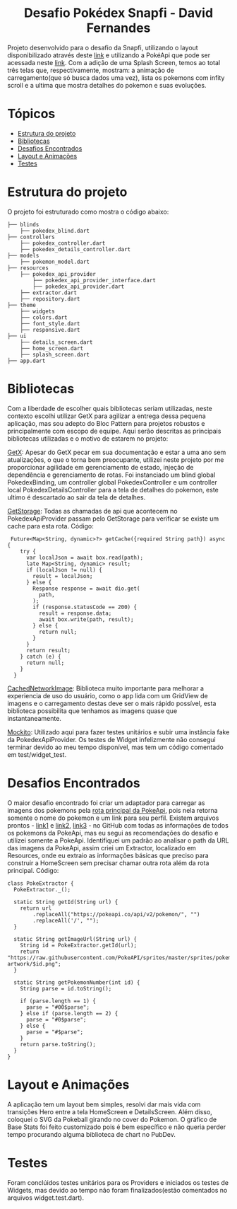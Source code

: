 <h1 align="center">Desafio Pokédex Snapfi - David Fernandes </h1>

Projeto desenvolvido para o desafio da Snapfi, utilizando o layout disponibilizado através deste [link](https://www.figma.com/file/oyy40kpPCamOuJOQu1uYMo/Pok%C3%A9dex-(Community)?type=design&node-id=0-1) e utilizando a PokéApi que pode ser acessada neste [link](https://pokeapi.co/). Com a adição de uma Splash Screen, temos ao total três telas que, respectivamente, mostram: a animação de carregamento(que só busca dados uma vez), lista os pokemons com infity scroll e a ultima que mostra detalhes do pokemon e suas evoluções.

Tópicos
=================
<!--ts-->
  * [Estrutura do projeto](#estrutura-do-projeto)
  * [Bibliotecas](#bibliotecas)
  * [Desafios Encontrados](#desafios-encontrados)
  * [Layout e Animações](#layout-e-animações)
  * [Testes](#testes)
<!--te-->

Estrutura do projeto
=================

O projeto foi estruturado como mostra o código abaixo:

```
├── blinds
    ├── pokedex_blind.dart
├── controllers
    ├── pokedex_controller.dart
    ├── pokedex_details_controller.dart
├── models
    ├── pokemon_model.dart
├── resources
    ├── pokedex_api_provider
        ├── pokedex_api_provider_interface.dart
        ├── pokedex_api_provider.dart
    ├── extractor.dart
    ├── repository.dart
├── theme
    ├── widgets
    ├── colors.dart
    ├── font_style.dart
    ├── responsive.dart
├── ui
    ├── details_screen.dart
    ├── home_screen.dart
    ├── splash_screen.dart
├── app.dart
```

Bibliotecas
=================

Com a liberdade de escolher quais bibliotecas seriam utilizadas, neste contexto escolhi utilizar GetX para agilizar a entrega dessa pequena aplicação, mas sou adepto do Bloc Pattern para projetos robustos e principalmente com escopo de equipe. Aqui serão descritas as principais bibliotecas utilizadas e o motivo de estarem no projeto:

[GetX](https://pub.dev/packages/get): Apesar do GetX pecar em sua documentação e estar a uma ano sem atualizações, o que o torna bem preocupante, utilizei neste projeto por me proporcionar agilidade em gerenciamento de estado, injeção de dependência e gerenciamento de rotas. Foi instanciado um blind global PokedexBinding, um controller global PokedexController e um controller local PokedexDetailsController para a tela de detalhes do pokemon, este ultimo é descartado ao sair da tela de detalhes.

[GetStorage](https://pub.dev/packages/get_storage): Todas as chamadas de api que acontecem no PokedexApiProvider passam pelo GetStorage para verificar se existe um cache para esta rota. Código:
```
 Future<Map<String, dynamic>?> getCache({required String path}) async {
    try {
      var localJson = await box.read(path);
      late Map<String, dynamic> result;
      if (localJson != null) {
        result = localJson;
      } else {
        Response response = await dio.get(
          path,
        );
        if (response.statusCode == 200) {
          result = response.data;
          await box.write(path, result);
        } else {
          return null;
        }
      }
      return result;
    } catch (e) {
      return null;
    }
  }
```
[CachedNetworkImage](https://pub.dev/packages/cached_network_image): Biblioteca muito importante para melhorar a experiencia de uso do usuário, como o app lida com um GridView de imagens e o carregamento destas deve ser o mais rápido possível, esta biblioteca possibilita que tenhamos as imagens quase que instantaneamente.

[Mockito](https://pub.dev/packages/mockito): Utilizado aqui para fazer testes unitários e subir uma instância fake da PokedexApiProvider. Os testes de Widget infelizmente não consegui terminar devido ao meu tempo disponível, mas tem um código comentado em test/widget_test.

Desafios Encontrados
=================

O maior desafio encontrado foi criar um adaptador para carregar as imagens dos pokemons pela [rota principal da PokeApi](https://pokeapi.co/api/v2/pokemon?limit=20&offset=0), pois nela retorna somente o nome do pokemon e um link para seu perfil. Existem arquivos prontos - [link1](https://gist.githubusercontent.com/hungps/0bfdd96d3ab9ee20c2e572e47c6834c7/raw/pokemons.json) e [link2](https://gist.githubusercontent.com/hungps/0bfdd96d3ab9ee20c2e572e47c6834c7/raw/pokemons.json), [link3](https://raw.githubusercontent.com/Biuni/PokemonGO-Pokedex/master/pokedex.json) -  no GitHub com todas as informações de todos os pokemons da PokeApi, mas eu segui as recomendações do desafio e utilizei somente a PokeApi. Identifiquei um padrão ao analisar o path da URL das imagens da PokeApi, assim criei um Extractor, localizado em Resources, onde eu extraio as informações básicas que preciso para construir a HomeScreen sem precisar chamar outra rota além da rota principal. Código:

```
class PokeExtractor {
  PokeExtractor._();

  static String getId(String url) {
    return url
        .replaceAll("https://pokeapi.co/api/v2/pokemon/", "")
        .replaceAll('/', "");
  }

  static String getImageUrl(String url) {
    String id = PokeExtractor.getId(url);
    return "https://raw.githubusercontent.com/PokeAPI/sprites/master/sprites/pokemon/other/official-artwork/$id.png";
  }

  static String getPokemonNumber(int id) {
    String parse = id.toString();

    if (parse.length == 1) {
      parse = "#00$parse";
    } else if (parse.length == 2) {
      parse = "#0$parse";
    } else {
      parse = "#$parse";
    }
    return parse.toString();
  }
}
```

Layout e Animações
=================

A aplicação tem um layout bem simples, resolvi dar mais vida com transições Hero entre a tela HomeScreen e DetailsScreen. Além disso, coloquei o SVG da Pokeball girando no cover do Pokemon. O gráfico de Base Stats foi feito customizado pois é bem específico e não queria perder tempo procurando alguma biblioteca de chart no PubDev.

Testes
=================

Foram conclúidos testes unitários para os Providers e iniciados os testes de Widgets, mas devido ao tempo não foram finalizados(estão comentados no arquivos widget.test.dart).


